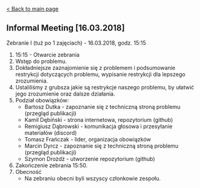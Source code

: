 [< Back to main page](/README.md)

## Informal Meeting [16.03.2018]

Zebranie I (tuż po 1 zajęciach) - 16.03.2018, godz. 15:15
1. 15:15 - Otwarcie zebrania
2. Wstęp do problemu.
3. Dokładniejsze zaznajomienie się z problemem i podsumowanie restrykcji dotyczących problemu, wypisanie restrykcji dla lepszego zrozumienia.
4. Ustaliliśmy z grubsza jakie są restrykcje naszego problemu, by ułatwić jego zrozumienie oraz dalsze działania.
5. Podział obowiązków:
    - Bartosz Dutka - zapoznanie się z techniczną stroną problemu (przegląd publikacji)
    - Kamil Dębiński - strona internetowa, repozytorium (github)
    - Remigiusz Dąbrowski - komunikacja głosowa i przesyłanie materiałów (discord)
    - Tomasz Frańczak - lider, organizacja obowiązków
    - Marcin Dyrcz - zapoznanie się z techniczną stroną problemu (przegląd publikacji)
    - Szymon Drożdż - utworzenie repozytorium (github)
6. Zakończenie zebrania 15:50.
7. Obecność
    - Na zebraniu obecni byli wszyscy członkowie zespołu.
